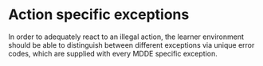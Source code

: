 # Action specific exceptions

In order to adequately react to an illegal action, the learner environment should be able to distinguish between different exceptions via unique error codes, which are supplied with every MDDE specific exception.